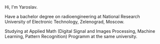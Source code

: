 <!--
### Hi there 👋
**murenkov/murenkov** is a ✨ _special_ ✨ repository because its `README.md` (this file) appears on your GitHub profile.

Here are some ideas to get you started:

- 🔭 I’m currently working on ...
- 🌱 I’m currently learning ...
- 👯 I’m looking to collaborate on ...
- 🤔 I’m looking for help with ...
- 💬 Ask me about ...
- 📫 How to reach me: ...
- 😄 Pronouns: ...
- ⚡ Fun fact: ...
-->

Hi, I'm Yaroslav.

Have a bachelor degree on radioengineering at National Research University of Electronic Technology, Zelenograd, Moscow.

Studying at Applied Math (Digital Signal and Images Processing, Machine Learning, Pattern Recognition) Programm at the same university.
